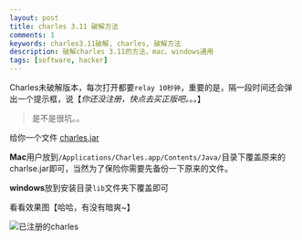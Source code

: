 ```yaml
---
layout: post
title: charles 3.11 破解方法
comments: 1
keywords: charles3.11破解, charles, 破解方法
description: 破解charles 3.11的方法，mac、windows通用
tags: [software, hacker]
---
```


Charles未破解版本，每次打开都要`relay 10秒钟`，重要的是，隔一段时间还会弹出一个提示框，说【*你还没注册，快点去买正版吧。。。*】

> 是不是很坑。。

给你一个文件 [charles.jar](https://pan.baidu.com/s/1nuOd0zn)

**Mac**用户放到`/Applications/Charles.app/Contents/Java/`目录下覆盖原来的charlse.jar即可，当然为了保险你需要先备份一下原来的文件。

**windows**放到安装目录`lib`文件夹下覆盖即可

看看效果图【哈哈，有没有暗爽~】

![已注册的charles](https://ww3.sinaimg.cn/mw690/71405cabgw1f4zatoyya8j21010hdae9.jpg)
